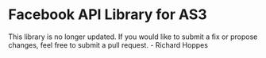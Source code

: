 Facebook API Library for AS3
===================

This library is no longer updated. If you would like to submit a fix or propose changes, feel free to submit a pull request. - Richard Hoppes
